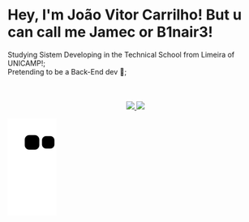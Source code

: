 # Hey, I'm João Vitor Carrilho! But u can call me Jamec or B1nair3!
Studying Sistem Developing in the Technical School from Limeira of UNICAMP!; <br>
Pretending to be a Back-End dev 🧐; <br>
  
<div align="center" style="margin-top: 50px">
  <a href="https://github.com/B1nair3">
  <img height="180em" src="https://github-readme-stats.vercel.app/api?username=B1nair3&show_icons=true&theme=dark&include_all_commits=true&count_private=true"/>
  <img height="180em" src="https://github-readme-stats.vercel.app/api/top-langs/?username=B1nair3&layout=compact&langs_count=7&theme=dark"/>
</div>
  
  
  
   ![Snake animation](https://github.com/B1nair3/B1nair3/blob/output/github-contribution-grid-snake.svg)
